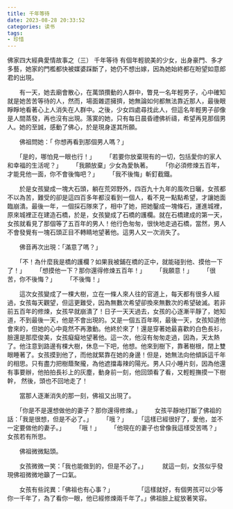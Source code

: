 ```yaml
---
title: 千年等待
date: 2023-08-28 20:33:52
categories: 读书
tags:
- 珍惜
---
```




佛家四大經典愛情故事之（三） 千年等待
有個年輕貌美的少女，出身豪門、多才多藝，她家的門檻都快被媒婆踩斷了，她仍不想出嫁，因為她始終都在盼望如意郎君的出現。

　　有一天，她去廟會散心，在萬頭攢動的人群中，瞥見一名年輕男子，心中確知就是她苦苦等待的人，然而，場面雜遝擁擠，她無論如何都無法靠近那人，最後眼睜睜地看著心上人消失在人群中。之後，少女四處尋找此人，但這名年輕男子卻像是人間蒸發，再也沒有出現。落寞的她，只有每日晨昏禮佛祈禱，希望再見那個男人。她的至誠，感動了佛心，於是現身遂其所願。

　　佛祖問她：「 你想再看到那個男人嗎？」

　　「是的，哪怕見一眼也行！」
　　「若要你放棄現有的一切，包括愛你的家人和幸福的生活呢？」
　　「我願放棄」少女為愛執著。
　　「你必須修煉五百年，才能見他一面，你不會後悔吧？」
　　「我不後悔」斬釘截鐵。

　　於是女孩變成一塊大石頭，躺在荒郊野外，四百九十九年的風吹日曬，女孩都不以為苦，難受的卻是這四百多年都沒看到一個人，看不見一點點希望，才讓她面臨崩潰。最後一年，一個採石隊來了，相中了她，把她鑿成一塊條石，運進城裡，原來城裡正在建造石橋，於是，女孩變成了石橋的護欄。就在石橋建成的第一天，女孩就看見了那個等了五百年的男人！他行色匆匆，很快地走過石橋，當然，男人不會發覺有一塊石頭正目不轉睛地望著他。這男人又一次消失了。

　　佛音再次出現：「滿意了嗎？」

　　「不！為什麼我是橋的護欄？如果我被鋪在橋的正中，就能碰到他、摸他一下了！」
　　「想摸他一下？那你還得修煉五百年！」
　　「我願意！」
　　「很苦，你不後悔？」
　　「不後悔！」

　　這次女孩變成了一棵大樹，立在一條人來人往的官道上，每天都有很多人經過，女孩每天觀望，但這更難受，因為無數次希望卻換來無數次的希望破滅。若非前五百年的修煉，女孩早就崩潰了！日子一天天過去，女孩的心逐漸平靜了，她知道，不到最後一天，他是不會出現的。又是一個五百年啊，最後一天，女孩知道他會來的，但她的心中竟然不再激動。他終於來了！還是穿著她最喜歡的白色長衫，臉還是那麼俊美，女孩癡癡地望著他。這一次，他沒有匆匆走過，因為，天太熱了。他注意到路邊有棵大樹，休息一下吧，他想。他來到樹下，靠著樹根，閉上雙眼睡著了。女孩摸到他了，而他就緊靠在她的身邊！但是，她無法向他傾訴這千年的相思。只有盡力把樹蔭聚攏，為他遮擋毒辣的陽光。男人只小睡片刻，因為他還有事要辦，他拍拍長衫上的灰塵，動身前一刻，他回頭看了看，又輕輕撫摸一下樹幹， 然後，頭也不回地走了！

　　當那人逐漸消失的那一刻，佛祖又出現了。

　　「你是不是還想做他的妻子？那你還得修煉。」
　　女孩平靜地打斷了佛祖的話：「我是很想，但是不必了。」
　　「哦？」
　　「這樣已經很好了，愛他，並不一定要做他的妻子。」
　　「哦！」
　　「他現在的妻子也曾像我這樣受苦嗎？」女孩若有所思。

　　佛祖微微點頭。

　　女孩微微一笑：「我也能做到的，但是不必了。」
　　
就這一刻，女孩似乎發現佛祖微微地籲了一口氣。

　　女孩有些詫異：「佛祖也有心事？」
　　
　　「這樣就好，有個男孩可以少等你一千年了，為了看你一眼，他已經修煉兩千年了。」佛祖臉上綻放著笑容。

